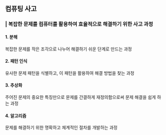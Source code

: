 ## 컴퓨팅 사고

### | 복잡한 문제를 컴퓨터를 활용하여 효율적으로 해결하기 위한 사고 과정

#### 1. 분해
복잡한 문제를 작은 조각으로 나누어 해결하기 쉬운 단계로 만드는 과정

#### 2. 패턴 인식
유사한 문제 패턴을 식별하고, 이 패턴을 활용하여 해결 방법을 찾는 과정

#### 3. 추상화
주어진 문제의 중요한 특징만으로 문제를 간결하게 재정의함으로써 문제 해결을 쉽게 하는 과정

#### 4. 알고리즘
문제를 해결하기 위한 명확하고 체계적인 절차를 개발하는 과정

